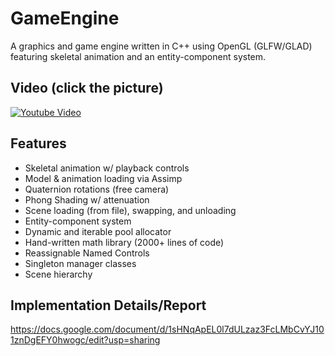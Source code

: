 # GameEngine

A graphics and game engine written in C++ using OpenGL (GLFW/GLAD) featuring skeletal animation and an entity-component system.

## Video (click the picture)

[![Youtube Video]([img]https://i.imgur.com/64DItm3.png[/img])](https://www.youtube.com/watch?v=beHrmCplhaQ)

## Features
* Skeletal animation w/ playback controls
* Model & animation loading via Assimp
* Quaternion rotations (free camera)
* Phong Shading w/ attenuation
* Scene loading (from file), swapping, and unloading
* Entity-component system
* Dynamic and iterable pool allocator
* Hand-written math library (2000+ lines of code)
* Reassignable Named Controls
* Singleton manager classes
* Scene hierarchy

## Implementation Details/Report

https://docs.google.com/document/d/1sHNqApEL0l7dULzaz3FcLMbCvYJ101znDgEFY0hwogc/edit?usp=sharing

